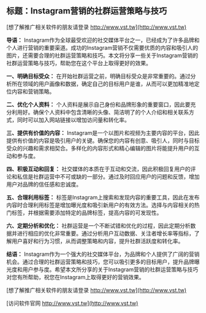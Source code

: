 ## **标题：Instagram营销的社群运营策略与技巧**

[想了解推广相关软件的朋友请登录 http://www.vst.tw](http://www.vst.tw)

**导语：**
Instagram作为全球最受欢迎的社交媒体平台之一，已经成为了许多品牌和个人进行营销的重要渠道。成功的Instagram营销不仅需要优质的内容和吸引人的图片，还需要合理的社群运营策略和技巧。本文将分享一些关于Instagram营销的社群运营策略与技巧，帮助您在这个平台上取得更好的效果。

**一、明确目标受众：**
在开始社群运营之前，明确目标受众是非常重要的。通过分析所在领域的用户画像和数据，确定自己的目标用户是谁，从而可以更加精准地定位内容和营销策略。

**二、优化个人资料：**
个人资料是展示自己身份和品牌形象的重要窗口，因此要充分利用好。确保个人资料中包含清晰的头像、简洁明了的个人介绍和相关联系方式，同时可以加入网站链接以增加访问量和转化率。

**三、提供有价值的内容：**
Instagram是一个以图片和视频为主要内容的平台，因此提供有价值的内容是吸引用户的关键。确保您的内容有创意、吸引人，同时与目标受众的兴趣和需求相契合。多样化的内容形式和精心编辑的图片将能提升用户的互动和参与度。

**四、积极互动和回复：**
社交媒体的本质在于互动和交流，因此积极回复用户的评论和私信是社群运营中不可或缺的一部分。通过及时回应用户的问题和反馈，增加用户对品牌的信任感和忠诚度。

**五、合理利用标签：**
标签是Instagram上搜索和发现内容的重要工具，因此在发布内容时合理利用标签是增加曝光度和吸引新用户的有效方法。选择与内容相关的热门标签，并根据需要添加特定的品牌标签，提高内容的可发现性。

**六、定期分析和优化：**
社群运营是一个不断试错和优化的过程，因此定期分析数据并进行相应的优化非常重要。通过分析用户互动数据、关注者增长率等指标，了解用户喜好和行为习惯，从而调整策略和内容，提升社群活跃度和转化率。

**结语：**
Instagram作为一个强大的社交媒体平台，为品牌和个人提供了广阔的营销机会。通过合理的社群运营策略和技巧，您可以吸引更多的目标用户，提升品牌曝光度和用户参与度。希望本文所分享的关于Instagram营销的社群运营策略与技巧对您有所帮助，祝您在Instagram上取得更好的营销效果。

[想了解推广相关软件的朋友请登录 http://www.vst.tw](http://www.vst.tw)


[访问软件官网 http://www.vst.tw](http://www.vst.tw)
